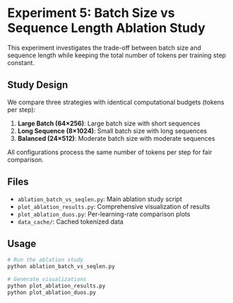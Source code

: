 # Experiment 5: Batch Size vs Sequence Length Ablation Study

This experiment investigates the trade-off between batch size and sequence length while keeping the total number of tokens per training step constant.

## Study Design

We compare three strategies with identical computational budgets (tokens per step):

1. **Large Batch (64×256)**: Large batch size with short sequences
2. **Long Sequence (8×1024)**: Small batch size with long sequences  
3. **Balanced (24×512)**: Moderate batch size with moderate sequences

All configurations process the same number of tokens per step for fair comparison.

## Files

- `ablation_batch_vs_seqlen.py`: Main ablation study script
- `plot_ablation_results.py`: Comprehensive visualization of results
- `plot_ablation_duos.py`: Per-learning-rate comparison plots
- `data_cache/`: Cached tokenized data

## Usage

```bash
# Run the ablation study
python ablation_batch_vs_seqlen.py

# Generate visualizations
python plot_ablation_results.py
python plot_ablation_duos.py
```

